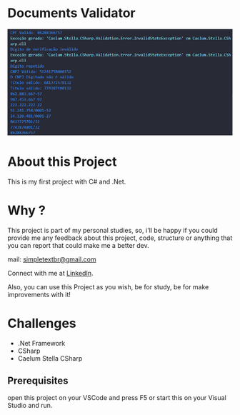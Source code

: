 # Documents Validator

![Preview-Screens](https://raw.githubusercontent.com/simpletextbr/DocumetsValidator/master/Preview-Screens/Debug_Console.png)

# About this Project

This is my first project with C# and .Net.

# Why ?

This project is part of my personal studies, so, i'll be happy if you could provide me any feedback about this project, code, structure or anything that you can report that could make me a better dev.

mail: simpletextbr@gmail.com

Connect with me at [LinkedIn](https://www.linkedin.com/in/wesley-pra%C3%A7a-908bb1a9/).

Also, you can use this Project as you wish, be for study, be for make improvements with it!

# Challenges

 - .Net Framework
 - CSharp
 - Caelum Stella CSharp

 ## Prerequisites

 open this project on your VSCode and press F5 or start this on your Visual Studio and run.


